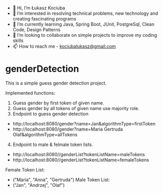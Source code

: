 - 👋 Hi, I’m Łukasz Kociuba
- 👀 I’m interested in resolving technical problems, new technology and creating fascinating programs
- 🌱 I’m currently learning Java, Spring Boot, JUnit, PostgreSql, Clean Code, Design Patterns
- 💞️ I’m looking to collaborate on simple projects to improve my coding skills
- 📫 How to reach me - kociubalukasz@gmail.com

# genderDetection
This is a simple guess gender detection project.

Implemented functions:

1. Guess gender by first token of given name.
2. Guess gender by all tokens of given name use majority role.
3. Endpoint to guess gender detection
 -   http://localhost:8080/gender?name=Jan&algorithmType=firstToken
 -   http://localhost:8080/gender?name=Maria Gertruda Olaf&algorithmType=allTokens
4. Endpoint to male & felmale token lists.
 -    http://localhost:8080//genderList?tokenListName=maleTokens
 -    http://localhost:8080//genderList?tokenListName=femaleTokens

Female Token List:
 -   ("Maria", "Anna", "Gertruda")
Male Token List:
 -   ("Jan", "Andrzej", "Olaf")
